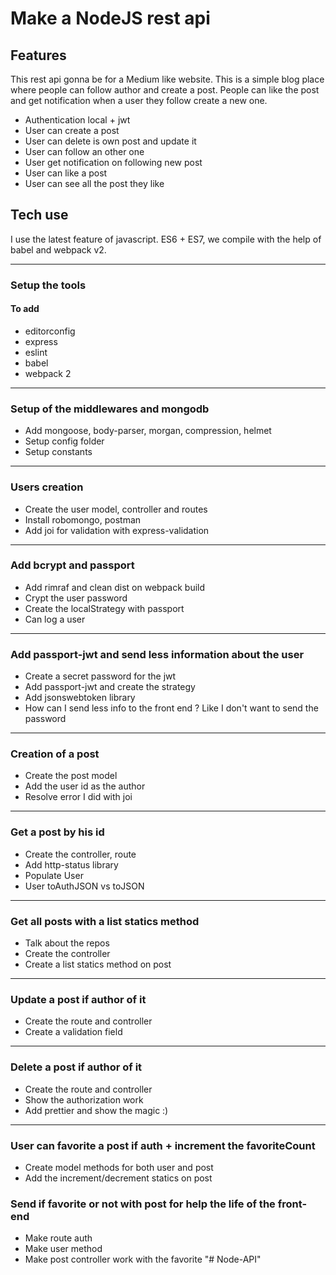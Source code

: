 # Make a NodeJS rest api

## Features

This rest api gonna be for a Medium like website. This is a simple blog place where people can follow author and create a post. People can like the post and get notification when a user they follow create a new one.

- Authentication local + jwt
- User can create a post
- User can delete is own post and update it
- User can follow an other one
- User get notification on following new post
- User can like a post
- User can see all the post they like

## Tech use

I use the latest feature of javascript. ES6 + ES7, we compile with the help of babel and webpack v2.

---

### Setup the tools

#### To add

- editorconfig
- express
- eslint
- babel
- webpack 2

---

### Setup of the middlewares and mongodb

- Add mongoose, body-parser, morgan, compression, helmet
- Setup config folder
- Setup constants

---

### Users creation

- Create the user model, controller and routes
- Install robomongo, postman
- Add joi for validation with express-validation

---

### Add bcrypt and passport

- Add rimraf and clean dist on webpack build
- Crypt the user password
- Create the localStrategy with passport
- Can log a user

---

### Add passport-jwt and send less information about the user

- Create a secret password for the jwt
- Add passport-jwt and create the strategy
- Add jsonswebtoken library
- How can I send less info to the front end ? Like I don't want to send the password

---

### Creation of a post

- Create the post model
- Add the user id as the author
- Resolve error I did with joi

---

### Get a post by his id

- Create the controller, route
- Add http-status library
- Populate User
- User toAuthJSON vs toJSON

---

### Get all posts with a list statics method

- Talk about the repos
- Create the controller
- Create a list statics method on post

---

### Update a post if author of it

- Create the route and controller
- Create a validation field

---

### Delete a post if author of it

- Create the route and controller
- Show the authorization work
- Add prettier and show the magic :)

---

### User can favorite a post if auth + increment the favoriteCount

- Create model methods for both user and post
- Add the increment/decrement statics on post

### Send if favorite or not with post for help the life of the front-end

- Make route auth
- Make user method
- Make post controller work with the favorite
"# Node-API"
